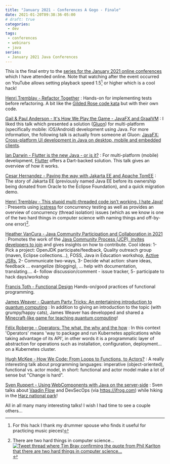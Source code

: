 ```yaml
---
title: "January 2021 - Conferences A Gogo - Finale"
date: 2021-01-20T09:38:36-05:00
# draft: true
categories:
 - dev
tags:
 - conferences
 - webinars
 - java
series:
 - January 2021 Java Conferences
---
```


This is the final entry to the [series for the January 2021 online conferences](/posts/202101-confs-a-gogo-part1/) which I have attended online. Note that watching after the event occurred on YouTube allows setting playback speed 1.5[^1] or higher which is a cool hack!

[^1]: For this hack I thank my drummer spouse who finds it useful for practicing music pieces!

[Henri Tremblay - Refactor Together](https://youtu.be/hTnrEepswjc)
: Hands-on for implementing tests before refactoring. A bit like the [Gilded Rose code kata](https://github.com/emilybache/GildedRose-Refactoring-Kata) but with their own code.

[Gail & Paul Anderson - It's How We Play the Game - JavaFX and GraalVM](https://youtu.be/dGdzM4K1zoQ)
: I liked this talk which presented a solution ([Gluon](http://gluonhq.com)) for multi-platform (specifically mobile: iOS/Android) development using Java. For more information, the following talk is actually from someone at Gluon: [JavaFX: Cross-platform UI development in Java on desktop, mobile and embedded clients](https://youtu.be/JbITM8xapIQ).

[Ian Darwin - Flutter is the new Java - or is it?](https://youtu.be/0A1YZAz073w)
: For multi-platform (mobile) development, [Flutter](https://flutter.dev) offers a Dart-backed solution. This talk gives an overview of how it works.

[Cesar Hernandez - Paving the way with Jakarta EE and Apache TomEE](https://youtu.be/LzyDv3Qb3gQ)
: The story of Jakarta EE (previously named Java EE before its ownership being donated from Oracle to the Eclipse Foundation), and a quick migration demo.

[Henri Tremblay - This stupid multi-threaded code isn’t working. I hate Java!](https://youtu.be/-ULOwWT3dw0)
: Presents using [jcstress](https://github.com/openjdk/jcstress) for concurrency testing as well as provides an overview of concurrency (thread isolation) issues (which as we know is one of the two hard things in computer science with naming things and off-by-one error)[^2].

[^2]: There are two hard things in computer science... [![Tweet thread where Tim Bray confirming the quote from Phil Karlton that there are two hard things in computer science...](/assets/tweet-506146595650699264.png "Thanks for confirming the origin story Tim Bray!")](https://twitter.com/timbray/status/506146595650699264?s=20)

[Heather VanCura - Java Community Participation and Collaboration in 2021](https://youtu.be/u8TBebpZN9w)
: Promotes the work of the [Java Community Process (JCP), invites developers to join](https://jcp.org/en/participation/membership) and gives insights on how to contribute. Cool ideas: 1- Pick a project: OpenJDK participate/feedback, Quality outreach group (maven, Eclipse collections...), FOSS, Java in Education workshop, [Active JSRs](https://jcp.org/en/jsr/stage?listBy=active), 2- Communicate two-ways, 3- Decide what action: share ideas, feedback ... evangelize (blogging), ... help with documentation, translating.... 4- follow discussion/comment - issue tracker, 5- participate to hack days/workshop

[Francis Toth - Functional Design](https://youtu.be/OE_rRu7Uv_E)
Hands-on/good practices of functional programming.

[James Weaver - Quantum Party Tricks: An entertaining introduction to quantum computing](https://youtu.be/AgqlpiUjPA4)
: In addition to giving an introduction to the topic (with grumpy/happy cats), James Weaver has developped and shared a [Minecraft-like game for teaching quantum computing](https://github.com/JavaFXpert/QiskitBlocks)!

[Félix Roberge - Operators: The what, the why and the how](https://youtu.be/mdkK9zV042k)
: In this context 'Operators' means 'way to package and run Kubernetes applications while taking advantage of its API', in other words it is a programmatic layer of abstraction for operations such as installation, configuration, deployment... on a Kubernetes cluster.

[Hugh McKee - How We Code: From Loops to Functions, to Actors?](https://youtu.be/s6jt5XfgoCM)
: A really interesting talk about programming languages: imperative (object-oriented), functional vs. actor model, in short: functional and actor model make a lot of sense but "Change is hard".

[Sven Ruppert - Using WebComponents with Java on the server-side](https://youtu.be/rTxOJgBPC8E)
: Sven talks about [Vaadin Flow](https://vaadin.com/flow) and DevSecOps (via https://jfrog.com) while hiking in the [Harz national park](https://www.nationalpark-harz.de)!

All in all many many interesting talks! I wish I had time to see a couple others...
